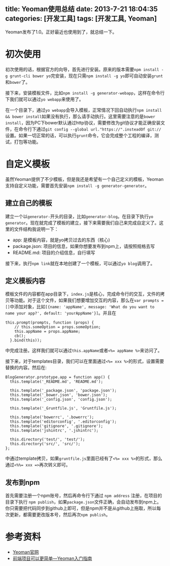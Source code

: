 title: Yeoman使用总结
date: 2013-7-21 18:04:35
categories: [开发工具]
tags: [开发工具, Yeoman]
---

Yeoman发布了1.0。正好最近也使用到了，就总结一下。<!--more-->

# 初次使用 #
初次使用的话，根据官方的向导，首先进行安装。原来的版本需要`npm install -g grunt-cli bower yo`完安装，现在只需`npm install -g yo`即可自动安装`grunt`和`bower`了。

接下来，安装模板文件，比如`npm install -g generator-webapp`，这样在命令行下我们就可以通过`yo webapp`来使用了。

在一个目录下，通过`yo webapp`会导入模板，正常情况下回自动执行`npm install && bower install`如果没有执行，那么请手动执行。这里需要注意的是`bower install`，因为PC下bower默认通过http协议，需要修改为git协议才能正确安装文件，在命令行下通过`git config --global url."https://".insteadOf git://`设置。如果一切正常的话，可以执行`grunt`命令，它会完成整个工程的编译，测试，打包等功能。

# 自定义模板 #
虽然Yeoman提供了不少模板，但是我还是希望有一个自己定义的模板，Yeoman支持自定义功能，需要首先安装`npm install -g generator-generator`。

## 建立自己的模板 ##
建立一个以`generator-`开头的目录，比如`generator-blog`。在目录下执行`yo generator`。现在就完成了模板的建立，接下来需要我们自己来完成自定义了。这里的文件结构我说明一下：

- app: 是模板内容，就是yo拷贝过去的东西（核心)
- package.json: 项目的信息，如果你想要发布到npm上，请按照规格去写
- README.md: 项目的介绍信息，自行填写

接下来，执行`npm link`就在本地创建了一个模板，可以通过`yo blog`调用了。

## 定义模板内容 ##
模板文件的内容都在app目录下，`index.js`是核心，完成命令行的交互，文件的拷贝等功能。对于这个文件，如果我们想要增加交互的内容，那么在`var prompts = []`中添加对象，比如`[{name: 'appName', message: 'What do you want to name your app?', default: 'yourAppName'}]`。并且在

```
this.prompt(prompts, function (props) {
    // this.someOption = props.someOption;
    this.appName = props.appName;
    cb();
  }.bind(this));
```
中完成注册。这样我们就可以通过`this.appName`或者`<%= appName %>`来访问了。

接下来，对于templates目录，我们可以在里面通过`<%= xxx %>`的形式，设置需要替换的内容。然后在:

```
BlogGenerator.prototype.app = function app() {
  this.template('_README.md', 'README.md');

  this.template('_package.json', 'package.json');
  this.template('_bower.json', 'bower.json');
  this.template('_config.json', 'config.json');

  this.template('_Gruntfile.js', 'Gruntfile.js');

  this.template('bowerrc', '.bowerrc');
  this.template('editorconfig', '.editorconfig');
  this.template('gitignore', '.gitignore');
  this.template('jshintrc', '.jshintrc');

  this.directory('test/', 'test/');
  this.directory('src/', 'src/');
};
```
中通过template拷贝，如果`gruntfile.js`里面已经有了`<%= xxx %>`的形式，那么通过`<%%= xxx =>`再次转义即可。

## 发布到npm ##
首先需要注册一个npm账号，然后再命令行下通过 `npm address` 注册，在项目的目录下执行 `npm publish`，如果`package.json`文件正确，会自动发布到npm上。你只需要把代码同步到github上即可，但是npm并不是从github上拖取，所以每次更新，都需要更改版本号，然后再次`npm publish`。

# 参考资料 #
- [Yeoman官网](http://yeoman.io/)
- [前端项目可以更简单—Yeoman入门指南](http://www.36ria.com/6144)
